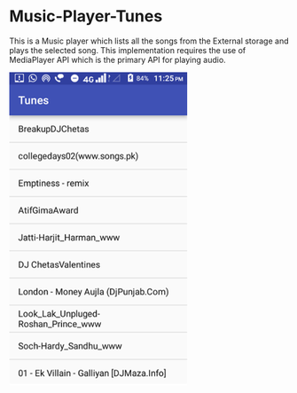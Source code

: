 # Music-Player-Tunes
This is a Music player which lists all the songs from the External storage and plays the selected song. This implementation requires the use of MediaPlayer API which is the primary API for playing audio. 

<p>
<img src="images/device_screenshot1.png">
</p>



